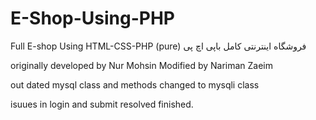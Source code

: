 # E-Shop-Using-PHP
Full E-shop Using HTML-CSS-PHP (pure)
فروشگاه اینترنتی کامل باپی اچ پی 

originally developed by Nur Mohsin
Modified by Nariman Zaeim

out dated mysql class and methods changed to mysqli class

isuues in login and submit resolved
finished.

